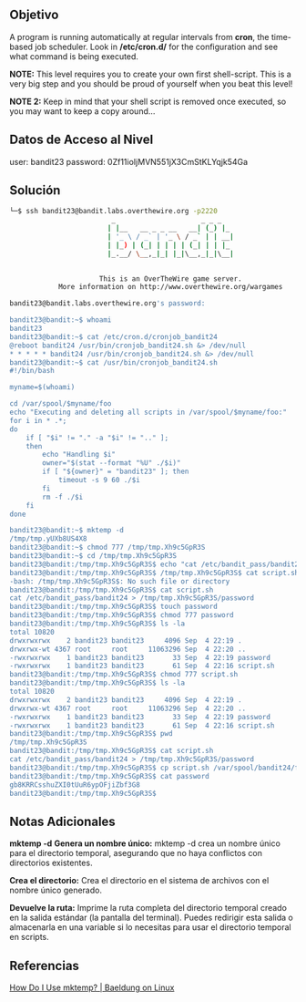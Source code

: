 ## Objetivo 
A program is running automatically at regular intervals from **cron**, the time-based job scheduler. Look in **/etc/cron.d/** for the configuration and see what command is being executed.

**NOTE:** This level requires you to create your own first shell-script. This is a very big step and you should be proud of yourself when you beat this level!

**NOTE 2:** Keep in mind that your shell script is removed once executed, so you may want to keep a copy around…
## Datos de Acceso al Nivel
user: bandit23
password: 0Zf11ioIjMVN551jX3CmStKLYqjk54Ga

## Solución
```bash
└─$ ssh bandit23@bandit.labs.overthewire.org -p2220 
                         _                     _ _ _   
                        | |__   __ _ _ __   __| (_) |_ 
                        | '_ \ / _` | '_ \ / _` | | __|
                        | |_) | (_| | | | | (_| | | |_ 
                        |_.__/ \__,_|_| |_|\__,_|_|\__|
                                                       

                      This is an OverTheWire game server. 
            More information on http://www.overthewire.org/wargames

bandit23@bandit.labs.overthewire.org's password: 

bandit23@bandit:~$ whoami
bandit23
bandit23@bandit:~$ cat /etc/cron.d/cronjob_bandit24
@reboot bandit24 /usr/bin/cronjob_bandit24.sh &> /dev/null
* * * * * bandit24 /usr/bin/cronjob_bandit24.sh &> /dev/null
bandit23@bandit:~$ cat /usr/bin/cronjob_bandit24.sh
#!/bin/bash

myname=$(whoami)

cd /var/spool/$myname/foo
echo "Executing and deleting all scripts in /var/spool/$myname/foo:"
for i in * .*;
do
    if [ "$i" != "." -a "$i" != ".." ];
    then
        echo "Handling $i"
        owner="$(stat --format "%U" ./$i)"
        if [ "${owner}" = "bandit23" ]; then
            timeout -s 9 60 ./$i
        fi
        rm -f ./$i
    fi
done

bandit23@bandit:~$ mktemp -d
/tmp/tmp.yUXb8US4X8
bandit23@bandit:~$ chmod 777 /tmp/tmp.Xh9c5GpR3S
bandit23@bandit:~$ cd /tmp/tmp.Xh9c5GpR3S
bandit23@bandit:/tmp/tmp.Xh9c5GpR3S$ echo "cat /etc/bandit_pass/bandit24 > /tmp/tmp.Xh9c5GpR3S/password" > script.sh
bandit23@bandit:/tmp/tmp.Xh9c5GpR3S$ /tmp/tmp.Xh9c5GpR3S$ cat script.sh
-bash: /tmp/tmp.Xh9c5GpR3S$: No such file or directory
bandit23@bandit:/tmp/tmp.Xh9c5GpR3S$ cat script.sh
cat /etc/bandit_pass/bandit24 > /tmp/tmp.Xh9c5GpR3S/password
bandit23@bandit:/tmp/tmp.Xh9c5GpR3S$ touch password
bandit23@bandit:/tmp/tmp.Xh9c5GpR3S$ chmod 777 password
bandit23@bandit:/tmp/tmp.Xh9c5GpR3S$ ls -la
total 10820
drwxrwxrwx    2 bandit23 bandit23     4096 Sep  4 22:19 .
drwxrwx-wt 4367 root     root     11063296 Sep  4 22:20 ..
-rwxrwxrwx    1 bandit23 bandit23       33 Sep  4 22:19 password
-rwxrwxrwx    1 bandit23 bandit23       61 Sep  4 22:16 script.sh
bandit23@bandit:/tmp/tmp.Xh9c5GpR3S$ chmod 777 script.sh
bandit23@bandit:/tmp/tmp.Xh9c5GpR3S$ ls -la
total 10820
drwxrwxrwx    2 bandit23 bandit23     4096 Sep  4 22:19 .
drwxrwx-wt 4367 root     root     11063296 Sep  4 22:20 ..
-rwxrwxrwx    1 bandit23 bandit23       33 Sep  4 22:19 password
-rwxrwxrwx    1 bandit23 bandit23       61 Sep  4 22:16 script.sh
bandit23@bandit:/tmp/tmp.Xh9c5GpR3S$ pwd
/tmp/tmp.Xh9c5GpR3S
bandit23@bandit:/tmp/tmp.Xh9c5GpR3S$ cat script.sh
cat /etc/bandit_pass/bandit24 > /tmp/tmp.Xh9c5GpR3S/password
bandit23@bandit:/tmp/tmp.Xh9c5GpR3S$ cp script.sh /var/spool/bandit24/foo
bandit23@bandit:/tmp/tmp.Xh9c5GpR3S$ cat password
gb8KRRCsshuZXI0tUuR6ypOFjiZbf3G8
bandit23@bandit:/tmp/tmp.Xh9c5GpR3S$ 

```

## Notas Adicionales
**mktemp -d**
**Genera un nombre único:** mktemp -d crea un nombre único para el directorio temporal, asegurando que no haya conflictos con directorios existentes.

**Crea el directorio:** Crea el directorio en el sistema de archivos con el nombre único generado.

**Devuelve la ruta:** Imprime la ruta completa del directorio temporal creado en la salida estándar (la pantalla del terminal). Puedes redirigir esta salida o almacenarla en una variable si lo necesitas para usar el directorio temporal en scripts.

## Referencias 

[How Do I Use mktemp? | Baeldung on Linux](https://www.baeldung.com/linux/mktemp-command)